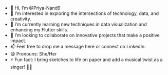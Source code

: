 - 👋 Hi, I’m @Priya-Nand9
- 👀 I’m interested in exploring the intersections of technology, data, and creativity.
- 🌱 I’m currently learning new techniques in data visualization and enhancing my Flutter skills.
- 💞️ I’m looking to collaborate on  innovative projects that make a positive impact.
- 📫 Feel free to drop me a message here or connect on LinkedIn.
- 😄 Pronouns: She/Her
- ⚡ Fun fact: I bring sketches to life on paper and add a musical twist as a singer! 🎨🎤

<!---
Priya-Nand9/Priya-Nand9 is a ✨ special ✨ repository because its `README.md` (this file) appears on your GitHub profile.
You can click the Preview link to take a look at your changes.
--->
